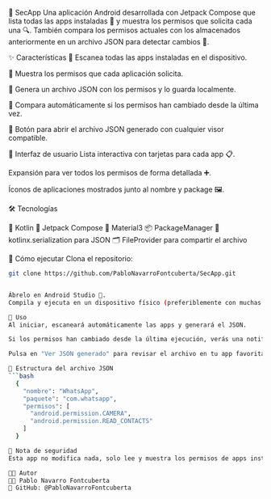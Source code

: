 🔐 SecApp
Una aplicación Android desarrollada con Jetpack Compose que lista todas las apps instaladas 📱 y muestra los permisos que solicita cada una 🔍. También compara los permisos actuales con los almacenados anteriormente en un archivo JSON para detectar cambios 🔁.

✨ Características
🔎 Escanea todas las apps instaladas en el dispositivo.

🛂 Muestra los permisos que cada aplicación solicita.

📁 Genera un archivo JSON con los permisos y lo guarda localmente.

🔄 Compara automáticamente si los permisos han cambiado desde la última vez.

👀 Botón para abrir el archivo JSON generado con cualquier visor compatible.

📸 Interfaz de usuario
Lista interactiva con tarjetas para cada app 📋.

Expansión para ver todos los permisos de forma detallada ➕.

Íconos de aplicaciones mostrados junto al nombre y package 🖼️.

🛠️ Tecnologías

🧩 Kotlin
🧵 Jetpack Compose
🎨 Material3
📦 PackageManager
🧾 kotlinx.serialization para JSON
🗂️ FileProvider para compartir el archivo

🚀 Cómo ejecutar
Clona el repositorio:
```bash
git clone https://github.com/PabloNavarroFontcuberta/SecApp.git


Ábrelo en Android Studio 📱.
Compila y ejecuta en un dispositivo físico (preferiblemente con muchas apps instaladas) ⚙️.

🧪 Uso
Al iniciar, escaneará automáticamente las apps y generará el JSON.

Si los permisos han cambiado desde la última ejecución, verás una notificación 📣.

Pulsa en "Ver JSON generado" para revisar el archivo en tu app favorita 📖.

📂 Estructura del archivo JSON
```bash
  {
    "nombre": "WhatsApp",
    "paquete": "com.whatsapp",
    "permisos": [
      "android.permission.CAMERA",
      "android.permission.READ_CONTACTS"
    ]
  }

📌 Nota de seguridad
Esta app no modifica nada, solo lee y muestra los permisos de apps instaladas, útil para auditorías personales 🕵️‍♂️.

🧑‍💻 Autor
👨‍💻 Pablo Navarro Fontcuberta
📍 GitHub: @PabloNavarroFontcuberta

